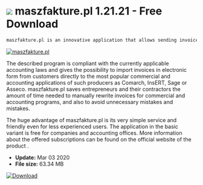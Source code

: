 # ![](https://cdn.softexe.net/static/icon/b/maszfakture.pl-8773.png) maszfakture.pl 1.21.21 - Free Download

```sh
maszfakture.pl is an innovative application that allows sending invoices electronically between different trading and accounting systems. It enables quick delivery of issued documents to the customer's trading system or the accounting office's accounting system.
```
[![maszfakture.pl](https://gallery.dpcdn.pl/imgc/Tools/77743/g_-_420x350_1.5_-_x20170920195639_0.png)](https://softexe.net/win/business/billing/maszfakture.pl:hggc.html)

The described program is compliant with the currently applicable accounting laws and gives the possibility to import invoices in electronic form from customers directly to the most popular commercial and accounting applications of such producers as Comarch, InsERT, Sage or Asseco. maszfakture.pl saves entrepreneurs and their contractors the amount of time needed to manually rewrite invoices for commercial and accounting programs, and also to avoid unnecessary mistakes and mistakes.
 
 The huge advantage of maszfakture.pl is its very simple service and friendly even for less experienced users. The application in the basic variant is free for companies and accounting offices. More information about the offered subscriptions can be found on the official website of the product .


- **Update:** Mar 03 2020
- **File size:** 63.34 MB

[![Download](https://cdn.softexe.net/static/img/download.png)](https://softexe.net/win/business/billing/maszfakture.pl:hggc.html)

